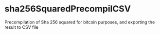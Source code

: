 # sha256SquaredPrecompilCSV
Precompilation of Sha 256 squared for bitcoin purposes, and exporting the result to CSV file
